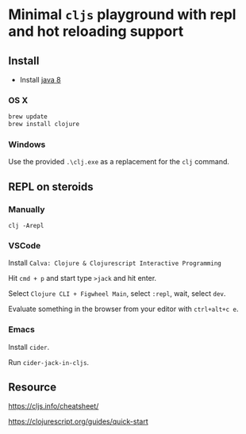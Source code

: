 # Minimal `cljs` playground with repl and hot reloading support

## Install

- Install [java 8](https://adoptopenjdk.net/)


### OS X

```sh
brew update
brew install clojure
```

### Windows

Use the provided `.\clj.exe` as a replacement for the `clj` command.

## REPL on steroids

### Manually
```
clj -Arepl
```

### VSCode

Install `Calva: Clojure & Clojurescript Interactive Programming`

Hit `cmd + p` and start type `>jack` and hit enter.

Select `Clojure CLI + Figwheel Main`, select `:repl`, wait, select `dev`.

Evaluate something in the browser from your editor with `ctrl+alt+c e`.

### Emacs

Install `cider`.

Run `cider-jack-in-cljs`.

## Resource

https://cljs.info/cheatsheet/

https://clojurescript.org/guides/quick-start
